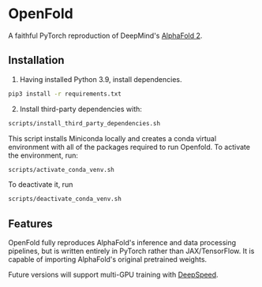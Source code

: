 # OpenFold

A faithful PyTorch reproduction of DeepMind's 
[AlphaFold 2](https://github.com/deepmind/alphafold).

## Installation

1. Having installed Python 3.9, install dependencies.

```bash
pip3 install -r requirements.txt
```

2. Install third-party dependencies with:

```bash
scripts/install_third_party_dependencies.sh
```

This script installs Miniconda locally and creates a conda virtual environment
with all of the packages required to run Openfold. To activate the environment,
run:

```bash
scripts/activate_conda_venv.sh
```

To deactivate it, run

```bash
scripts/deactivate_conda_venv.sh
```

## Features

OpenFold fully reproduces AlphaFold's inference and data processing pipelines, 
but is written entirely in PyTorch rather than JAX/TensorFlow. It is capable of 
importing AlphaFold's original pretrained weights.

Future versions will support multi-GPU training with 
[DeepSpeed](https://github.com/microsoft/DeepSpeed).
